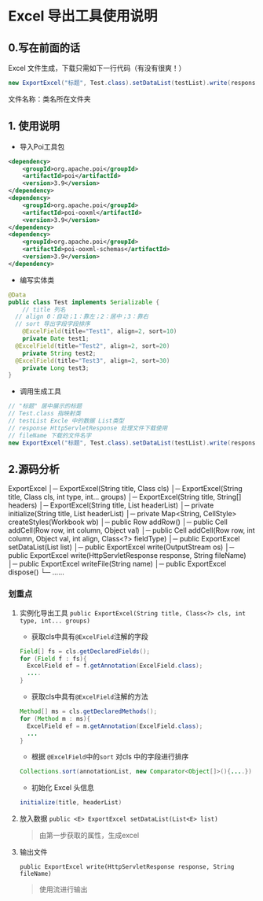 # Excel 导出工具使用说明

## 0.写在前面的话

Excel 文件生成，下载只需如下一行代码（有没有很爽！）

```java
new ExportExcel("标题", Test.class).setDataList(testList).write(response, fileName).dispose();
```
文件名称：类名所在文件夹

## 1. 使用说明

- 导入Poi工具包

```xml
<dependency>
    <groupId>org.apache.poi</groupId>
    <artifactId>poi</artifactId>
    <version>3.9</version>
</dependency>
<dependency>
    <groupId>org.apache.poi</groupId>
    <artifactId>poi-ooxml</artifactId>
    <version>3.9</version>
</dependency>
<dependency>
    <groupId>org.apache.poi</groupId>
    <artifactId>poi-ooxml-schemas</artifactId>
    <version>3.9</version>
</dependency>
```

- 编写实体类
```java
@Data
public class Test implements Serializable {
	// title 列名  
  // align 0：自动；1：靠左；2：居中；3：靠右
  // sort 导出字段字段排序
	@ExcelField(title="Test1", align=2, sort=10)
	private Date test1;
  @ExcelField(title="Test2", align=2, sort=20)
	private String test2;
  @ExcelField(title="Test3", align=2, sort=30)
	private Long test3;
}
```

- 调用生成工具

```java
// "标题" 居中展示的标题
// Test.class 指映射类
// testList	Excle 中的数据 List类型
// response HttpServletResponse 处理文件下载使用
// fileName 下载的文件名字
new ExportExcel("标题", Test.class).setDataList(testList).write(response, fileName).dispose();
```

 ## 2.源码分析

ExportExcel
│─ ExportExcel(String title, Class<?> cls)
│─ ExportExcel(String title, Class<?> cls, int type, int... groups)
│─ ExportExcel(String title, String[] headers)
│─ ExportExcel(String title, List<String> headerList)
│─ private initialize(String title, List<String> headerList)
│─ private Map<String, CellStyle> createStyles(Workbook wb)
│─ public Row addRow()
│─ public Cell addCell(Row row, int column, Object val)
│─ public Cell addCell(Row row, int column, Object val, int align, Class<?> fieldType)
│─ public <E> ExportExcel setDataList(List<E> list)
│─ public ExportExcel write(OutputStream os)
│─ public ExportExcel write(HttpServletResponse response, String fileName) 
│─ public ExportExcel writeFile(String name)
│─ public ExportExcel dispose()
└─ ......

### 划重点

1. 实例化导出工具
`public ExportExcel(String title, Class<?> cls, int type, int... groups)`

    - 获取cls中具有`@ExcelField`注解的字段

    ```java
    Field[] fs = cls.getDeclaredFields();
    for (Field f : fs){
      ExcelField ef = f.getAnnotation(ExcelField.class);
      ....
    }
    ```

    - 获取cls中具有`@ExcelField`注解的方法

    ```java
    Method[] ms = cls.getDeclaredMethods();
    for (Method m : ms){
      ExcelField ef = m.getAnnotation(ExcelField.class);
      ...
    }
    ```

    - 根据 `@ExcelField`中的`sort` 对cls 中的字段进行排序

    ```java
    Collections.sort(annotationList, new Comparator<Object[]>(){....})
    ```

    - 初始化 Excel 头信息

    ```java
    initialize(title, headerList)
    ```

2. 放入数据
    `public <E> ExportExcel setDataList(List<E> list)`
    
    > 由第一步获取的属性，生成excel

3. 输出文件

   `public ExportExcel write(HttpServletResponse response, String fileName)`

   > 使用流进行输出
